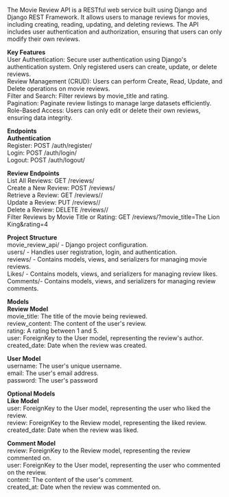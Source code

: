 The Movie Review API is a RESTful web service built using Django and Django REST Framework. 
It allows users to manage reviews for movies, including creating, reading, updating, and deleting reviews.
The API includes user authentication and authorization, ensuring that users can only modify their own reviews.


**Key Features**  
User Authentication: Secure user authentication using Django's authentication system. Only registered users can create, update, or delete reviews.  
Review Management (CRUD): Users can perform Create, Read, Update, and Delete operations on movie reviews.  
Filter and Search: Filter reviews by movie_title and rating.  
Pagination: Paginate review listings to manage large datasets efficiently.  
Role-Based Access: Users can only edit or delete their own reviews, ensuring data integrity.  

**Endpoints  
Authentication**  
Register: POST /auth/register/  
Login: POST /auth/login/  
Logout: POST /auth/logout/  

**Review Endpoints**  
List All Reviews: GET /reviews/  
Create a New Review: POST /reviews/  
Retrieve a Review: GET /reviews/<id>/  
Update a Review: PUT /reviews/<id>/  
Delete a Review: DELETE /reviews/<id>/  
Filter Reviews by Movie Title or Rating: GET /reviews/?movie_title=The Lion King&rating=4

**Project Structure**  
movie_review_api/ - Django project configuration.  
users/ - Handles user registration, login, and authentication.  
reviews/ - Contains models, views, and serializers for managing movie reviews.  
Likes/ - Contains models, views, and serializers for managing review likes.  
Comments/- Contains models, views, and serializers for managing review comments.  

**Models   
Review Model**  
movie_title: The title of the movie being reviewed.  
review_content: The content of the user's review.  
rating: A rating between 1 and 5.  
user: ForeignKey to the User model, representing the review's author.  
created_date: Date when the review was created.  

**User Model**  
username: The user's unique username.  
email: The user's email address.  
password: The user's password  

**Optional Models**  
**Like Model**  
user: ForeignKey to the User model, representing the user who liked the review.  
review: ForeignKey to the Review model, representing the liked review.  
created_date: Date when the review was liked.  

**Comment Model**  
review: ForeignKey to the Review model, representing the review commented on.  
user: ForeignKey to the User model, representing the user who commented on the review.  
content: The content of the user's comment.  
created_at: Date when the review was commented on.  

